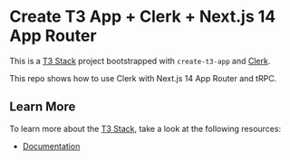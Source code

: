 # Create T3 App + Clerk + Next.js 14 App Router

This is a [T3 Stack](https://create.t3.gg/) project bootstrapped with `create-t3-app` and [Clerk](https://clerk.dev/).

This repo shows how to use Clerk with Next.js 14 App Router and tRPC.

## Learn More

To learn more about the [T3 Stack](https://create.t3.gg/), take a look at the following resources:

- [Documentation](https://create.t3.gg/)
